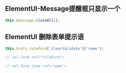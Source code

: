 ## ElementUI-Message提醒框只显示一个

```js
this.$message.closeAll();
```



## ElementUI 删除表单提示语

```js
this.$refs.ruleForm['clearValidate']('name');

// <el-form ref="ruleForm">

// <el-form-item ref='name'>
```

